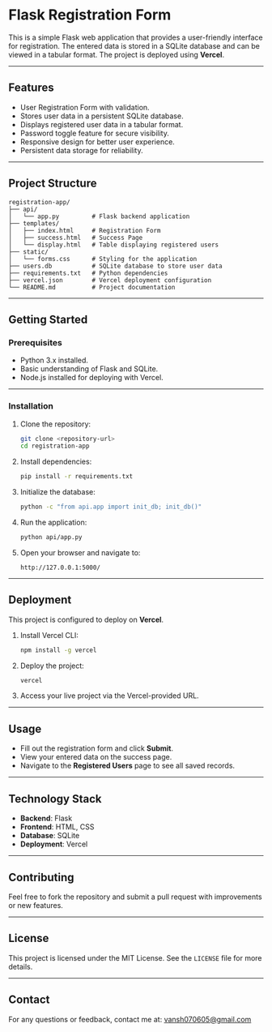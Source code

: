 # **Flask Registration Form**

This is a simple Flask web application that provides a user-friendly interface for registration. The entered data is stored in a SQLite database and can be viewed in a tabular format. The project is deployed using **Vercel**.

---

## **Features**
- User Registration Form with validation.
- Stores user data in a persistent SQLite database.
- Displays registered user data in a tabular format.
- Password toggle feature for secure visibility.
- Responsive design for better user experience.
- Persistent data storage for reliability.

---

## **Project Structure**
```
registration-app/
├── api/
│   └── app.py         # Flask backend application
├── templates/
│   ├── index.html     # Registration Form
│   ├── success.html   # Success Page
│   └── display.html   # Table displaying registered users
├── static/
│   └── forms.css      # Styling for the application
├── users.db           # SQLite database to store user data
├── requirements.txt   # Python dependencies
├── vercel.json        # Vercel deployment configuration
└── README.md          # Project documentation
```

---

## **Getting Started**

### **Prerequisites**
- Python 3.x installed.
- Basic understanding of Flask and SQLite.
- Node.js installed for deploying with Vercel.

---

### **Installation**
1. Clone the repository:
   ```bash
   git clone <repository-url>
   cd registration-app
   ```

2. Install dependencies:
   ```bash
   pip install -r requirements.txt
   ```

3. Initialize the database:
   ```bash
   python -c "from api.app import init_db; init_db()"
   ```

4. Run the application:
   ```bash
   python api/app.py
   ```

5. Open your browser and navigate to:
   ```
   http://127.0.0.1:5000/
   ```

---

## **Deployment**
This project is configured to deploy on **Vercel**.

1. Install Vercel CLI:
   ```bash
   npm install -g vercel
   ```

2. Deploy the project:
   ```bash
   vercel
   ```

3. Access your live project via the Vercel-provided URL.

---

## **Usage**
- Fill out the registration form and click **Submit**.
- View your entered data on the success page.
- Navigate to the **Registered Users** page to see all saved records.

---

## **Technology Stack**
- **Backend**: Flask
- **Frontend**: HTML, CSS
- **Database**: SQLite
- **Deployment**: Vercel

---

## **Contributing**
Feel free to fork the repository and submit a pull request with improvements or new features.

---

## **License**
This project is licensed under the MIT License. See the `LICENSE` file for more details.

---

## **Contact**
For any questions or feedback, contact me at: vansh070605@gmail.com
